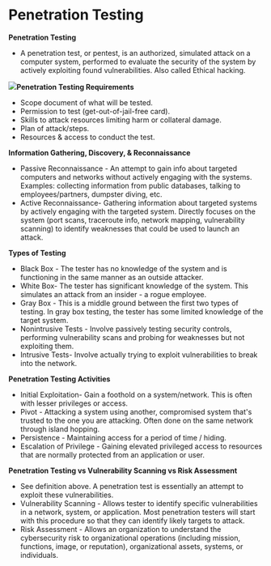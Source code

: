 # Penetration Testing

**Penetration Testing**

* A penetration test, or pentest, is an authorized, simulated attack on a computer system, performed to evaluate the security of the system by actively exploiting found vulnerabilities. Also called Ethical hacking.

![](https://www.evernote.com/shard/s342/res/404a304a-5943-7f43-f6af-955bd0f9178d)**Penetration Testing Requirements**

* Scope document of what will be tested.
* Permission to test \(get-out-of-jail-free card\).
* Skills to attack resources limiting harm or collateral damage.
* Plan of attack/steps.
* Resources & access to conduct the test.

**Information Gathering, Discovery, & Reconnaissance**

* Passive Reconnaissance - An attempt to gain info about targeted computers and networks without actively engaging with the systems. Examples: collecting information from public databases, talking to employees/partners, dumpster diving, etc.
* Active Reconnaissance- Gathering information about targeted systems by actively engaging with the targeted system. Directly focuses on the system \(port scans, traceroute info, network mapping, vulnerability scanning\) to identify weaknesses that could be used to launch an attack.

**Types of Testing**

* Black Box - The tester has no knowledge of the system and is functioning in the same manner as an outside attacker.
* White Box- The tester has significant knowledge of the system. This simulates an attack from an insider - a rogue employee.
* Gray Box - This is a middle ground between the first two types of testing. In gray box testing, the tester has some limited knowledge of the target system.
* Nonintrusive Tests - Involve passively testing security controls, performing vulnerability scans and probing for weaknesses but not exploiting them.
* Intrusive Tests- Involve actually trying to exploit vulnerabilities to break into the network.

**Penetration Testing Activities**

* Initial Exploitation- Gain a foothold on a system/network. This is often with lesser privileges or access.
* Pivot - Attacking a system using another, compromised system that's trusted to the one you are attacking. Often done on the same network through island hopping.
* Persistence - Maintaining access for a period of time / hiding.
* Escalation of Privilege - Gaining elevated privileged access to resources that are normally protected from an application or user.

**Penetration Testing vs Vulnerability Scanning vs Risk Assessment**

* See definition above. A penetration test is essentially an attempt to exploit these vulnerabilities.
* Vulnerability Scanning - Allows tester to identify specific vulnerabilities in a network, system, or application. Most penetration testers will start with this procedure so that they can identify likely targets to attack.
* Risk Assessment - Allows an organization to understand the cybersecurity risk to organizational operations \(including mission, functions, image, or reputation\), organizational assets, systems, or individuals.

